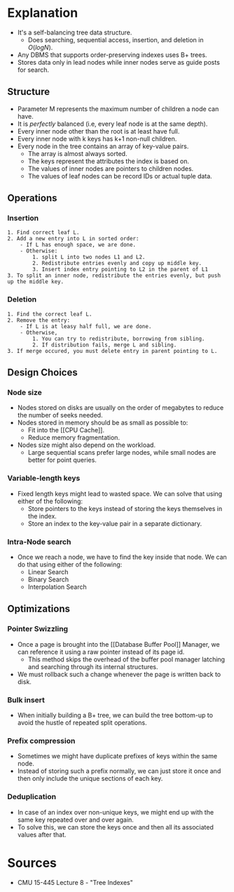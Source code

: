 # Explanation
- It's a self-balancing tree data structure.
	- Does searching, sequential access, insertion, and deletion in $O(log N)$.
- Any DBMS that supports order-preserving indexes uses B+ trees.
- Stores data only in lead nodes while inner nodes serve as guide posts for search.

## Structure
- Parameter M represents the maximum number of children a node  can have.
- It is *perfectly* balanced (i.e, every leaf node is at the same depth).
- Every inner node other than the root is at least have full.
- Every inner node with k keys has k+1 non-null children.
- Every node in the tree contains an array of key-value pairs.
	- The array is almost always sorted.
	- The keys represent the attributes the index is based on.
	- The values of inner nodes are pointers to children nodes.
	- The values of leaf nodes can be record IDs or actual tuple data.

## Operations

### Insertion
```
1. Find correct leaf L.
2. Add a new entry into L in sorted order:
	- If L has enough space, we are done.
	- Otherwise:
		1. split L into two nodes L1 and L2.
		2. Redistribute entries evenly and copy up middle key.
		3. Insert index entry pointing to L2 in the parent of L1
3. To split an inner node, redistribute the entries evenly, but push up the middle key.
```

### Deletion
```
1. Find the correct leaf L.
2. Remove the entry:
	- If L is at leasy half full, we are done.
	- Otherwise,
		1. You can try to redistribute, borrowing from sibling.
		2. If distribution fails, merge L and sibling.
3. If merge occured, you must delete entry in parent pointing to L.
```

## Design Choices

### Node size
- Nodes stored on disks are usually on the order of megabytes to reduce the number of seeks needed.
- Nodes stored in memory should be as small as possible to:
	- Fit into the [[CPU Cache]].
	- Reduce memory fragmentation.
- Nodes size might also depend on the workload.
	- Large sequential scans prefer large nodes, while small nodes are better for point queries.

### Variable-length keys
- Fixed length keys might lead to wasted space. We can solve that using either of the following:
	- Store pointers to the keys instead of storing the keys themselves in the index.
	- Store an index to the key-value pair in a separate dictionary.

### Intra-Node search
- Once we reach a node, we have to find the key inside that node. We can do that using either of the following:
	- Linear Search
	- Binary Search
	- Interpolation Search

## Optimizations

### Pointer Swizzling
- Once a page is brought into the [[Database Buffer Pool]] Manager, we can reference it using a raw pointer instead of its page id.
	- This method skips the overhead of the buffer pool manager latching and searching through its internal structures.
- We must rollback such a change whenever the page is written back to disk.

### Bulk insert
- When initially building a B+ tree, we can build the tree bottom-up to avoid the hustle of repeated split operations.

### Prefix compression
- Sometimes we might have duplicate prefixes of keys within the same node.
- Instead of storing such a prefix normally, we can just store it once and then only include the unique sections of each key.

### Deduplication
- In case of an index over non-unique keys, we might end up with the same key repeated over and over again.
- To solve this, we can store the keys once and then all its associated values after that.

# Sources
- CMU 15-445 Lecture 8 - "Tree Indexes"
